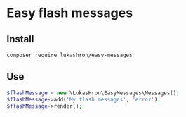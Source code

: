 # Easy flash messages

## Install
```
composer require lukashron/easy-messages
```

## Use

```php
$flashMessage = new \LukasHron\EasyMessages\Messages();
$flashMessage->add('My flash messages', 'error');
$flashMessage->render();
```